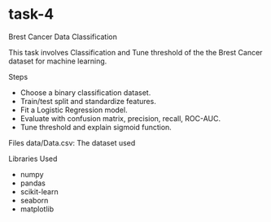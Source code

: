 # task-4

Brest Cancer Data Classification

This task involves Classification and Tune threshold of the the Brest Cancer dataset for machine learning.

Steps
- Choose a binary classification dataset.
- Train/test split and standardize features.
- Fit a Logistic Regression model.
- Evaluate with confusion matrix, precision, recall, ROC-AUC.
- Tune threshold and explain sigmoid function.

Files
data/Data.csv: The dataset used

Libraries Used
- numpy
- pandas
- scikit-learn
- seaborn
- matplotlib
